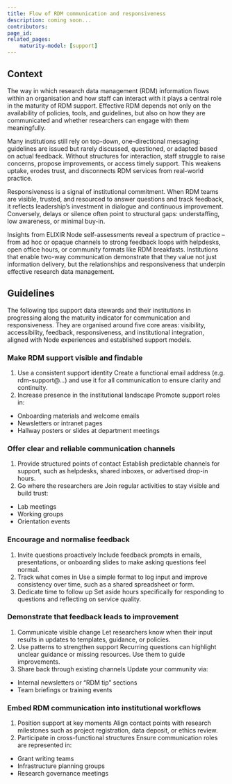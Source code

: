```yaml
---
title: Flow of RDM communication and responsiveness
description: coming soon...
contributors: 
page_id:
related_pages:
    maturity-model: [support]
---
```


## Context
The way in which research data management (RDM) information flows within an organisation and how staff can interact with it plays a central role in the maturity of RDM support. Effective RDM depends not only on the availability of policies, tools, and guidelines, but also on how they are communicated and whether researchers can engage with them meaningfully.

Many institutions still rely on top-down, one-directional messaging: guidelines are issued but rarely discussed, questioned, or adapted based on actual feedback. Without structures for interaction, staff struggle to raise concerns, propose improvements, or access timely support. This weakens uptake, erodes trust, and disconnects RDM services from real-world practice.

Responsiveness is a signal of institutional commitment. When RDM teams are visible, trusted, and resourced to answer questions and track feedback, it reflects leadership’s investment in dialogue and continuous improvement. Conversely, delays or silence often point to structural gaps: understaffing, low awareness, or minimal buy-in.

Insights from ELIXIR Node self-assessments reveal a spectrum of practice – from ad hoc or opaque channels to strong feedback loops with helpdesks, open office hours, or community formats like RDM breakfasts. Institutions that enable two-way communication demonstrate that they value not just information delivery, but the relationships and responsiveness that underpin effective research data management.

## Guidelines
The following tips support data stewards and their institutions in progressing along the maturity indicator for communication and responsiveness. They are organised around five core areas: visibility, accessibility, feedback, responsiveness, and institutional integration, aligned with Node experiences and established support models.

### Make RDM support visible and findable

1. Use a consistent support identity
Create a functional email address (e.g. rdm-support@...) and use it for all communication to ensure clarity and continuity.
2. Increase presence in the institutional landscape
Promote support roles in:
* Onboarding materials and welcome emails
* Newsletters or intranet pages
* Hallway posters or slides at department meetings

### Offer clear and reliable communication channels

1. Provide structured points of contact
Establish predictable channels for support, such as helpdesks, shared inboxes, or advertised drop-in hours.
2. Go where the researchers are
Join regular activities to stay visible and build trust:
* Lab meetings
* Working groups
* Orientation events

### Encourage and normalise feedback

1. Invite questions proactively
Include feedback prompts in emails, presentations, or onboarding slides to make asking questions feel normal.
2. Track what comes in
Use a simple format to log input and improve consistency over time, such as a shared spreadsheet or form.
3. Dedicate time to follow up
Set aside hours specifically for responding to questions and reflecting on service quality.

### Demonstrate that feedback leads to improvement

1. Communicate visible change
Let researchers know when their input results in updates to templates, guidance, or policies. 
2. Use patterns to strengthen support
Recurring questions can highlight unclear guidance or missing resources. Use them to guide improvements.
3. Share back through existing channels
Update your community via:
* Internal newsletters or “RDM tip” sections
* Team briefings or training events

### Embed RDM communication into institutional workflows

1. Position support at key moments
Align contact points with research milestones such as project registration, data deposit, or ethics review.
2. Participate in cross-functional structures
Ensure communication roles are represented in:
* Grant writing teams
* Infrastructure planning groups
* Research governance meetings
